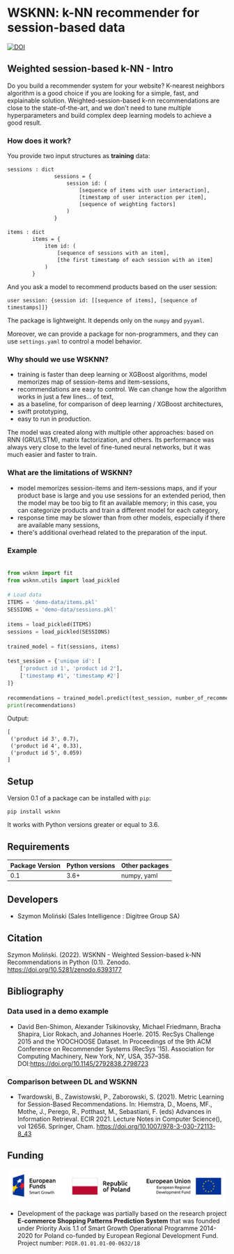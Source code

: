 # WSKNN: k-NN recommender for session-based data

[![DOI](https://zenodo.org/badge/DOI/10.5281/zenodo.6393177.svg)](https://doi.org/10.5281/zenodo.6393177)

## Weighted session-based k-NN - Intro

Do you build a recommender system for your website? K-nearest neighbors algorithm is a good choice if you are looking for a simple, fast, and explainable solution. Weighted-session-based k-nn recommendations are close to the state-of-the-art, and we don't need to tune multiple hyperparameters and build complex deep learning models to achieve a good result.

### How does it work?

You provide two input structures as **training** data:

```
sessions : dict
               sessions = {
                   session id: (
                       [sequence of items with user interaction],
                       [timestamp of user interaction per item],
                       [sequence of weighting factors]
                   )
               }

items : dict
        items = {
            item id: (
                [sequence of sessions with an item],
                [the first timestamp of each session with an item]
            )
        }
```

And you ask a model to recommend products based on the user session:

```
user session: {session id: [[sequence of items], [sequence of timestamps]]}
```

The package is lightweight. It depends only on the `numpy` and `pyyaml`. 

Moreover, we can provide a package for non-programmers, and they can use `settings.yaml` to control a model behavior.


### Why should we use WSKNN?

- training is faster than deep learning or XGBoost algorithms, model memorizes map of session-items and item-sessions,
- recommendations are easy to control. We can change how the algorithm works in just a few lines... of text,
- as a baseline, for comparison of deep learning / XGBoost architectures,
- swift prototyping,
- easy to run in production.

The model was created along with multiple other approaches: based on RNN (GRU/LSTM), matrix factorization, and others. Its performance was always very close to the level of fine-tuned neural networks, but it was much easier and faster to train.

### What are the limitations of WSKNN?

- model memorizes session-items and item-sessions maps, and if your product base is large and you use sessions for an extended period, then the model may be too big to fit an available memory; in this case, you can 
categorize products and train a different model for each category,
- response time may be slower than from other models, especially if there are available many sessions,
- there's additional overhead related to the preparation of the input.

### Example


```python

from wsknn import fit
from wsknn.utils import load_pickled

# Load data
ITEMS = 'demo-data/items.pkl'
SESSIONS = 'demo-data/sessions.pkl'

items = load_pickled(ITEMS)
sessions = load_pickled(SESSIONS)

trained_model = fit(sessions, items)

test_session = {'unique id': [
    ['product id 1', 'product id 2'],
    ['timestamp #1', 'timestamp #2']
]}

recommendations = trained_model.predict(test_session, number_of_recommendations=3)
print(recommendations)

```

Output:

```shell
[
 ('product id 3', 0.7),
 ('product id 4', 0.33),
 ('product id 5', 0.059)
]
```


## Setup

Version 0.1 of a package can be installed with `pip`:

```shell
pip install wsknn
```

It works with Python versions greater or equal to 3.6.

## Requirements

| Package Version | Python versions | Other packages |
|-----------------|-----------------|----------------|
| 0.1             | 3.6+            | numpy, yaml    |


## Developers

- Szymon Moliński (Sales Intelligence : Digitree Group SA)

## Citation

Szymon Moliński. (2022). WSKNN - Weighted Session-based k-NN Recommendations in Python (0.1). Zenodo. https://doi.org/10.5281/zenodo.6393177

## Bibliography

### Data used in a demo example

- David Ben-Shimon, Alexander Tsikinovsky, Michael Friedmann, Bracha Shapira, Lior Rokach, and Johannes Hoerle. 2015. RecSys Challenge 2015 and the YOOCHOOSE Dataset. In Proceedings of the 9th ACM Conference on Recommender Systems (RecSys '15). Association for Computing Machinery, New York, NY, USA, 357–358. DOI:https://doi.org/10.1145/2792838.2798723

### Comparison between DL and WSKNN

- Twardowski, B., Zawistowski, P., Zaborowski, S. (2021). Metric Learning for Session-Based Recommendations. In: Hiemstra, D., Moens, MF., Mothe, J., Perego, R., Potthast, M., Sebastiani, F. (eds) Advances in Information Retrieval. ECIR 2021. Lecture Notes in Computer Science(), vol 12656. Springer, Cham. https://doi.org/10.1007/978-3-030-72113-8_43

## Funding

![Funding](./eu_funding_logos/FE_POIR_poziom_engl-1_rgb.jpg)

- Development of the package was partially based on the research project
**E-commerce Shopping Patterns Prediction System** that 
was founded under Priority Axis 1.1 of Smart Growth Operational Programme 2014-2020 for Poland
co-funded by European Regional Development Fund. Project number: `POIR.01.01.01-00-0632/18`